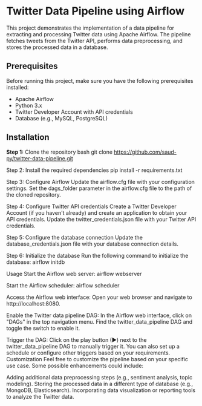 # Twitter Data Pipeline using Airflow

This project demonstrates the implementation of a data pipeline for extracting and processing Twitter data using Apache Airflow. The pipeline fetches tweets from the Twitter API, performs data preprocessing, and stores the processed data in a database.

## Prerequisites

Before running this project, make sure you have the following prerequisites installed:

- Apache Airflow
- Python 3.x
- Twitter Developer Account with API credentials
- Database (e.g., MySQL, PostgreSQL)

## Installation

**Step 1:** Clone the repository
bash
git clone https://github.com/saud-py/twitter-data-pipeline.git

Step 2: Install the required dependencies
pip install -r requirements.txt

Step 3: Configure Airflow
Update the airflow.cfg file with your configuration settings.
Set the dags_folder parameter in the airflow.cfg file to the path of the cloned repository.

Step 4: Configure Twitter API credentials
Create a Twitter Developer Account (if you haven't already) and create an application to obtain your API credentials.
Update the twitter_credentials.json file with your Twitter API credentials.

Step 5: Configure the database connection
Update the database_credentials.json file with your database connection details.

Step 6: Initialize the database
Run the following command to initialize the database:
airflow initdb

Usage
Start the Airflow web server:
airflow webserver

Start the Airflow scheduler:
airflow scheduler

Access the Airflow web interface:
Open your web browser and navigate to http://localhost:8080.

Enable the Twitter data pipeline DAG:
In the Airflow web interface, click on "DAGs" in the top navigation menu.
Find the twitter_data_pipeline DAG and toggle the switch to enable it.

Trigger the DAG:
Click on the play button (▶) next to the twitter_data_pipeline DAG to manually trigger it.
You can also set up a schedule or configure other triggers based on your requirements.
Customization
Feel free to customize the pipeline based on your specific use case. Some possible enhancements could include:

Adding additional data preprocessing steps (e.g., sentiment analysis, topic modeling).
Storing the processed data in a different type of database (e.g., MongoDB, Elasticsearch).
Incorporating data visualization or reporting tools to analyze the Twitter data.
